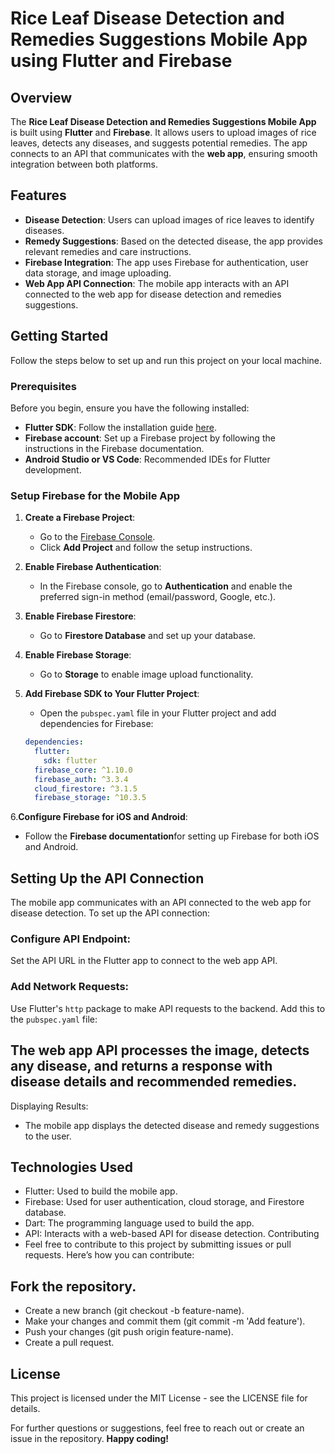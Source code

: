 # Rice Leaf Disease Detection and Remedies Suggestions Mobile App using Flutter and Firebase

## Overview

The **Rice Leaf Disease Detection and Remedies Suggestions Mobile App** is built using **Flutter** and **Firebase**. It allows users to upload images of rice leaves, detects any diseases, and suggests potential remedies. The app connects to an API that communicates with the **web app**, ensuring smooth integration between both platforms.

## Features

- **Disease Detection**: Users can upload images of rice leaves to identify diseases.
- **Remedy Suggestions**: Based on the detected disease, the app provides relevant remedies and care instructions.
- **Firebase Integration**: The app uses Firebase for authentication, user data storage, and image uploading.
- **Web App API Connection**: The mobile app interacts with an API connected to the web app for disease detection and remedies suggestions.

## Getting Started

Follow the steps below to set up and run this project on your local machine.

### Prerequisites

Before you begin, ensure you have the following installed:

- **Flutter SDK**: Follow the installation guide [here](https://docs.flutter.dev/get-started/install).
- **Firebase account**: Set up a Firebase project by following the instructions in the Firebase documentation.
- **Android Studio or VS Code**: Recommended IDEs for Flutter development.

### Setup Firebase for the Mobile App

1. **Create a Firebase Project**:
   - Go to the [Firebase Console](https://console.firebase.google.com/).
   - Click **Add Project** and follow the setup instructions.

2. **Enable Firebase Authentication**:
   - In the Firebase console, go to **Authentication** and enable the preferred sign-in method (email/password, Google, etc.).

3. **Enable Firebase Firestore**:
   - Go to **Firestore Database** and set up your database.

4. **Enable Firebase Storage**:
   - Go to **Storage** to enable image upload functionality.

5. **Add Firebase SDK to Your Flutter Project**:
   - Open the `pubspec.yaml` file in your Flutter project and add dependencies for Firebase:
   
   ```yaml
   dependencies:
     flutter:
       sdk: flutter
     firebase_core: ^1.10.0
     firebase_auth: ^3.3.4
     cloud_firestore: ^3.1.5
     firebase_storage: ^10.3.5

6.**Configure Firebase for iOS and Android**:
- Follow the **Firebase documentation**for setting up Firebase for both iOS and Android.

## Setting Up the API Connection

The mobile app communicates with an API connected to the web app for disease detection. To set up the API connection:

### Configure API Endpoint:
Set the API URL in the Flutter app to connect to the web app API.

### Add Network Requests:
Use Flutter's `http` package to make API requests to the backend. Add this to the `pubspec.yaml` file:

## The web app API processes the image, detects any disease, and returns a response with disease details and recommended remedies.
Displaying Results:

- The mobile app displays the detected disease and remedy suggestions to the user.

## Technologies Used
- Flutter: Used to build the mobile app.
- Firebase: Used for user authentication, cloud storage, and Firestore database.
- Dart: The programming language used to build the app.
- API: Interacts with a web-based API for disease detection.
Contributing
- Feel free to contribute to this project by submitting issues or pull requests. Here’s how you can contribute:

## Fork the repository.
- Create a new branch (git checkout -b feature-name).
- Make your changes and commit them (git commit -m 'Add feature').
- Push your changes (git push origin feature-name).
- Create a pull request.

## License
This project is licensed under the MIT License - see the LICENSE file for details.

For further questions or suggestions, feel free to reach out or create an issue in the repository. **Happy coding!**
